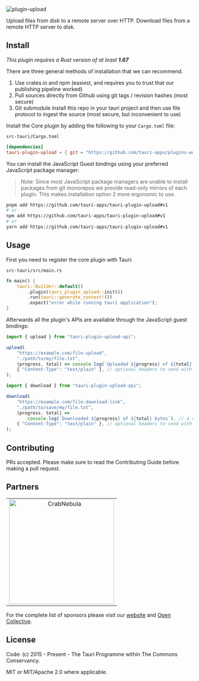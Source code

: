 ![plugin-upload](https://github.com/tauri-apps/plugins-workspace/raw/v1/plugins/upload/banner.png)

Upload files from disk to a remote server over HTTP. Download files from a
remote HTTP server to disk.

## Install

_This plugin requires a Rust version of at least **1.67**_

There are three general methods of installation that we can recommend.

1. Use crates.io and npm (easiest, and requires you to trust that our publishing
   pipeline worked)
2. Pull sources directly from Github using git tags / revision hashes (most
   secure)
3. Git submodule install this repo in your tauri project and then use file
   protocol to ingest the source (most secure, but inconvenient to use)

Install the Core plugin by adding the following to your `Cargo.toml` file:

`src-tauri/Cargo.toml`

```toml
[dependencies]
tauri-plugin-upload = { git = "https://github.com/tauri-apps/plugins-workspace", branch = "v1" }
```

You can install the JavaScript Guest bindings using your preferred JavaScript
package manager:

> Note: Since most JavaScript package managers are unable to install packages
> from git monorepos we provide read-only mirrors of each plugin. This makes
> installation option 2 more ergonomic to use.

```sh
pnpm add https://github.com/tauri-apps/tauri-plugin-upload#v1
# or
npm add https://github.com/tauri-apps/tauri-plugin-upload#v1
# or
yarn add https://github.com/tauri-apps/tauri-plugin-upload#v1
```

## Usage

First you need to register the core plugin with Tauri:

`src-tauri/src/main.rs`

```rust
fn main() {
    tauri::Builder::default()
        .plugin(tauri_plugin_upload::init())
        .run(tauri::generate_context!())
        .expect("error while running tauri application");
}
```

Afterwards all the plugin's APIs are available through the JavaScript guest
bindings:

```javascript
import { upload } from "tauri-plugin-upload-api";

upload(
	"https://example.com/file-upload",
	"./path/to/my/file.txt",
	(progress, total) => console.log(`Uploaded ${progress} of ${total} bytes`), // a callback that will be called with the upload progress
	{ "Content-Type": "text/plain" }, // optional headers to send with the request
);
```

```javascript
import { download } from "tauri-plugin-upload-api";

download(
	"https://example.com/file-download-link",
	"./path/to/save/my/file.txt",
	(progress, total) =>
		console.log(`Downloaded ${progress} of ${total} bytes`), // a callback that will be called with the download progress
	{ "Content-Type": "text/plain" }, // optional headers to send with the request
);
```

## Contributing

PRs accepted. Please make sure to read the Contributing Guide before making a
pull request.

## Partners

<table>
  <tbody>
    <tr>
      <td align="center" valign="middle">
        <a href="https://crabnebula.dev" target="_blank">
          <img src="https://github.com/tauri-apps/plugins-workspace/raw/v1/.github/sponsors/crabnebula.svg" alt="CrabNebula" width="283">
        </a>
      </td>
    </tr>
  </tbody>
</table>

For the complete list of sponsors please visit our
[website](https://tauri.app#sponsors) and
[Open Collective](https://opencollective.com/tauri).

## License

Code: (c) 2015 - Present - The Tauri Programme within The Commons Conservancy.

MIT or MIT/Apache 2.0 where applicable.
